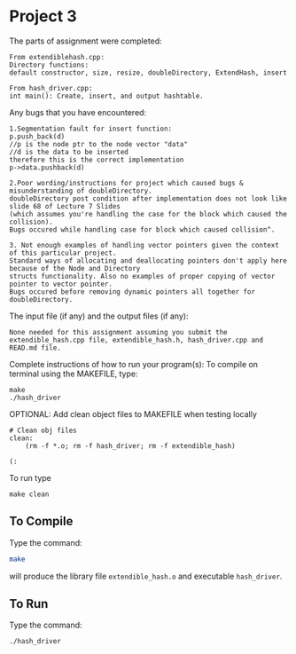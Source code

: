 
# Project 3

The parts of assignment were completed:
```
From extendiblehash.cpp:
Directory functions: 
default constructor, size, resize, doubleDirectory, ExtendHash, insert

From hash_driver.cpp:
int main(): Create, insert, and output hashtable.
```

Any bugs that you have encountered: 
```
1.Segmentation fault for insert function:
p.push_back(d) 
//p is the node ptr to the node vector "data"
//d is the data to be inserted
therefore this is the correct implementation
p->data.pushback(d)

2.Poor wording/instructions for project which caused bugs & misunderstanding of doubleDirectory.
doubleDirectory post condition after implementation does not look like slide 68 of Lecture 7 Slides
(which assumes you're handling the case for the block which caused the collision).
Bugs occured while handling case for block which caused collision^.

3. Not enough examples of handling vector pointers given the context of this particular project.
Standard ways of allocating and deallocating pointers don't apply here because of the Node and Directory
structs functionality. Also no examples of proper copying of vector pointer to vector pointer. 
Bugs occured before removing dynamic pointers all together for doubleDirectory. 

```

The input file (if any) and the output files (if any):
```
None needed for this assignment assuming you submit the extendible_hash.cpp file, extendible_hash.h, hash_driver.cpp and 
READ.md file.

```

Complete instructions of how to run your program(s):
To compile on terminal using the MAKEFILE, type: 
```
make 
./hash_driver
```
OPTIONAL: Add clean object files to MAKEFILE when testing locally
```
# Clean obj files
clean:
	(rm -f *.o; rm -f hash_driver; rm -f extendible_hash)

(:
```
To run type 
```
make clean
```
## To Compile

Type the command:

```bash
make
```

will produce the library file `extendible_hash.o` and executable `hash_driver`.


## To Run

Type the command:

```bash
./hash_driver
```